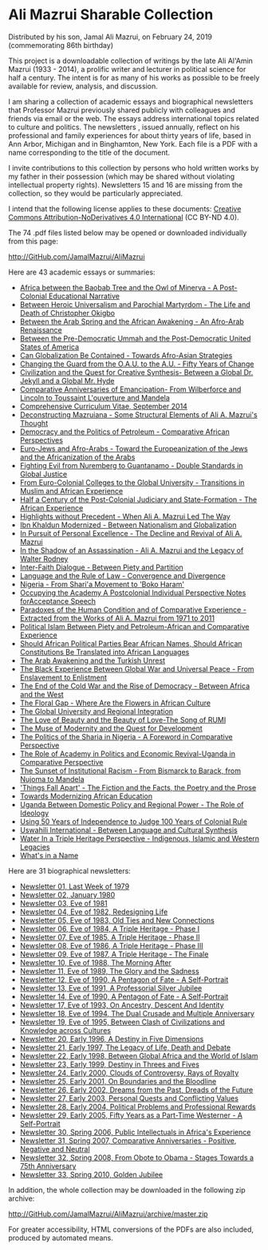 ﻿# Ali Mazrui Sharable Collection

Distributed by his son, Jamal Ali Mazrui, on February 24, 2019 (commemorating 86th birthday)

This project is a downloadable collection of writings by the late Ali Al'Amin Mazrui (1933 - 2014), a prolific writer and lecturer in political science for half a century.  The intent is for as many of his works as possible to be freely available for review, analysis, and discussion.

I am sharing a collection of academic essays and biographical newsletters that Professor Mazrui previously shared publicly with colleagues and friends via email or the web.  The essays address international topics related to culture and politics.  The newsletters , issued annually, reflect on his professional and family experiences for about thirty years of life, based in Ann Arbor, Michigan and in Binghamton, New York.  Each file is a PDF with a name corresponding to the title of the document.

I invite contributions to this collection by persons who hold written works by my father in their possession (which may be shared without violating intellectual property rights).  Newsletters 15 and 16 are missing from the collection, so they would be particularly appreciated.

I intend that the following license applies to these documents:  [Creative Commons Attribution-NoDerivatives 4.0 International](http://creativecommons.org/licenses/by-nd/4.0/) (CC BY-ND 4.0).

The 74 .pdf files listed below may be opened or downloaded individually from this page:

<http://GitHub.com/JamalMazrui/AliMazrui>

Here are 43 academic essays or summaries:

- [Africa between the Baobab Tree and the Owl of Minerva - A Post-Colonial Educational Narrative](https://GitHub.com/JamalMazrui/AliMazrui/raw/master/Africa%20between%20the%20Baobab%20Tree%20and%20the%20Owl%20of%20Minerva%20-%20A%20Post-Colonial%20Educational%20Narrative.pdf)
- [Between Heroic Universalism and Parochial Martyrdom - The Life and Death of Christopher Okigbo](https://GitHub.com/JamalMazrui/AliMazrui/raw/master/Between%20Heroic%20Universalism%20and%20Parochial%20Martyrdom%20-%20The%20Life%20and%20Death%20of%20Christopher%20Okigbo.pdf)
- [Between the Arab Spring and the African Awakening - An Afro-Arab Renaissance](https://GitHub.com/JamalMazrui/AliMazrui/raw/master/Between%20the%20Arab%20Spring%20and%20the%20African%20Awakening%20-%20An%20Afro-Arab%20Renaissance.pdf)
- [Between the Pre-Democratic Ummah and the Post-Democratic United States of America](https://GitHub.com/JamalMazrui/AliMazrui/raw/master/Between%20the%20Pre-Democratic%20Ummah%20and%20the%20Post-Democratic%20United%20States%20of%20America.pdf)
- [Can Globalization Be Contained - Towards Afro-Asian Strategies](https://GitHub.com/JamalMazrui/AliMazrui/raw/master/Can%20Globalization%20Be%20Contained%20-%20Towards%20Afro-Asian%20Strategies.pdf)
- [Changing the Guard from the O.A.U. to the A.U. - Fifty Years of Change](https://GitHub.com/JamalMazrui/AliMazrui/raw/master/Changing%20the%20Guard%20from%20the%20O.A.U.%20to%20the%20A.U.%20-%20Fifty%20Years%20of%20Change.pdf)
- [Civilization and the Quest for Creative Synthesis- Between a Global Dr. Jekyll and a Global Mr. Hyde](https://GitHub.com/JamalMazrui/AliMazrui/raw/master/Civilization%20and%20the%20Quest%20for%20Creative%20Synthesis-%20Between%20a%20Global%20Dr.%20Jekyll%20and%20a%20Global%20Mr.%20Hyde.pdf)
- [Comparative Anniversaries of Emancipation- From Wilberforce and Lincoln to Toussaint L'ouverture and Mandela](https://GitHub.com/JamalMazrui/AliMazrui/raw/master/Comparative%20Anniversaries%20of%20Emancipation-%20From%20Wilberforce%20and%20Lincoln%20to%20Toussaint%20L'ouverture%20and%20Mandela.pdf)
- [Comprehensive Curriculum Vitae, September 2014](https://GitHub.com/JamalMazrui/AliMazrui/raw/master/Comprehensive%20Curriculum%20Vitae,%20September%202014.pdf)
- [Deconstructing Mazruiana - Some Structural Elements of Ali A. Mazrui's Thought](https://GitHub.com/JamalMazrui/AliMazrui/raw/master/Deconstructing%20Mazruiana%20-%20Some%20Structural%20Elements%20of%20Ali%20A.%20Mazrui's%20Thought.pdf)
- [Democracy and the Politics of Petroleum - Comparative African Perspectives](https://GitHub.com/JamalMazrui/AliMazrui/raw/master/Democracy%20and%20the%20Politics%20of%20Petroleum%20-%20Comparative%20African%20Perspectives.pdf)
- [Euro-Jews and Afro-Arabs - Toward the Europeanization of the Jews and the Africanization of the Arabs](https://GitHub.com/JamalMazrui/AliMazrui/raw/master/Euro-Jews%20and%20Afro-Arabs%20-%20Toward%20the%20Europeanization%20of%20the%20Jews%20and%20the%20Africanization%20of%20the%20Arabs.pdf)
- [Fighting Evil from Nuremberg to Guantanamo - Double Standards in Global Justice](https://GitHub.com/JamalMazrui/AliMazrui/raw/master/Fighting%20Evil%20from%20Nuremberg%20to%20Guantanamo%20-%20Double%20Standards%20in%20Global%20Justice.pdf)
- [From Euro-Colonial Colleges to the Global University - Transitions in Muslim and African Experience](https://GitHub.com/JamalMazrui/AliMazrui/raw/master/From%20Euro-Colonial%20Colleges%20to%20the%20Global%20University%20-%20Transitions%20in%20Muslim%20and%20African%20Experience.pdf)
- [Half a Century of the Post-Colonial Judiciary and State-Formation - The African Experience](https://GitHub.com/JamalMazrui/AliMazrui/raw/master/Half%20a%20Century%20of%20the%20Post-Colonial%20Judiciary%20and%20State-Formation%20-%20The%20African%20Experience.pdf)
- [Highlights without Precedent - When Ali A. Mazrui Led The Way](https://GitHub.com/JamalMazrui/AliMazrui/raw/master/Highlights%20without%20Precedent%20-%20When%20Ali%20A.%20Mazrui%20Led%20The%20Way.pdf)
- [Ibn Khaldun Modernized - Between Nationalism and Globalization](https://GitHub.com/JamalMazrui/AliMazrui/raw/master/Ibn%20Khaldun%20Modernized%20-%20Between%20Nationalism%20and%20Globalization.pdf)
- [In Pursuit of Personal Excellence - The Decline and Revival of Ali A. Mazrui](https://GitHub.com/JamalMazrui/AliMazrui/raw/master/In%20Pursuit%20of%20Personal%20Excellence%20-%20The%20Decline%20and%20Revival%20of%20Ali%20A.%20Mazrui.pdf)
- [In the Shadow of an Assassination - Ali A. Mazrui and the Legacy of Walter Rodney](https://GitHub.com/JamalMazrui/AliMazrui/raw/master/In%20the%20Shadow%20of%20an%20Assassination%20-%20Ali%20A.%20Mazrui%20and%20the%20Legacy%20of%20Walter%20Rodney.pdf)
- [Inter-Faith Dialogue - Between Piety and Partition](https://GitHub.com/JamalMazrui/AliMazrui/raw/master/Inter-Faith%20Dialogue%20-%20Between%20Piety%20and%20Partition.pdf)
- [Language and the Rule of Law - Convergence and Divergence](https://GitHub.com/JamalMazrui/AliMazrui/raw/master/Language%20and%20the%20Rule%20of%20Law%20-%20Convergence%20and%20Divergence.pdf)
- [Nigeria - From Shari'a Movement to 'Boko Haram'](https://GitHub.com/JamalMazrui/AliMazrui/raw/master/Nigeria%20-%20From%20Shari'a%20Movement%20to%20'Boko%20Haram'.pdf)
- [Occupying the Academy A Postcolonial Individual Perspective Notes forAcceptance Speech](https://GitHub.com/JamalMazrui/AliMazrui/raw/master/Occupying%20the%20Academy%20A%20Postcolonial%20Individual%20Perspective%20Notes%20forAcceptance%20Speech.pdf)
- [Paradoxes of the Human Condition and of Comparative Experience - Extracted from the Works of Ali A. Mazrui from 1971 to 2011](https://GitHub.com/JamalMazrui/AliMazrui/raw/master/Paradoxes%20of%20the%20Human%20Condition%20and%20of%20Comparative%20Experience%20-%20Extracted%20from%20the%20Works%20of%20Ali%20A.%20Mazrui%20from%201971%20to%202011.pdf)
- [Political Islam Between Piety and Petroleum-African and Comparative Experience](https://GitHub.com/JamalMazrui/AliMazrui/raw/master/Political%20Islam%20Between%20Piety%20and%20Petroleum-African%20and%20Comparative%20Experience.pdf)
- [Should African Political Parties Bear African Names, Should African Constitutions Be Translated into African Languages](https://GitHub.com/JamalMazrui/AliMazrui/raw/master/Should%20African%20Political%20Parties%20Bear%20African%20Names,%20Should%20African%20Constitutions%20Be%20Translated%20into%20African%20Languages.pdf)
- [The Arab Awakening and the Turkish Unrest](https://GitHub.com/JamalMazrui/AliMazrui/raw/master/The%20Arab%20Awakening%20and%20the%20Turkish%20Unrest.pdf)
- [The Black Experience Between Global War and Universal Peace - From Enslavement to Enlistment](https://GitHub.com/JamalMazrui/AliMazrui/raw/master/The%20Black%20Experience%20Between%20Global%20War%20and%20Universal%20Peace%20-%20From%20Enslavement%20to%20Enlistment.pdf)
- [The End of the Cold War and the Rise of Democracy - Between Africa and the West](https://GitHub.com/JamalMazrui/AliMazrui/raw/master/The%20End%20of%20the%20Cold%20War%20and%20the%20Rise%20of%20Democracy%20-%20Between%20Africa%20and%20the%20West.pdf)
- [The Floral Gap - Where Are the Flowers in African Culture](https://GitHub.com/JamalMazrui/AliMazrui/raw/master/The%20Floral%20Gap%20-%20Where%20Are%20the%20Flowers%20in%20African%20Culture.pdf)
- [The Global University and Regional Integration](https://GitHub.com/JamalMazrui/AliMazrui/raw/master/The%20Global%20University%20and%20Regional%20Integration.pdf)
- [The Love of Beauty and the Beauty of Love-The Song of RUMI](https://GitHub.com/JamalMazrui/AliMazrui/raw/master/The%20Love%20of%20Beauty%20and%20the%20Beauty%20of%20Love-The%20Song%20of%20RUMI.pdf)
- [The Muse of Modernity and the Quest for Development](https://GitHub.com/JamalMazrui/AliMazrui/raw/master/The%20Muse%20of%20Modernity%20and%20the%20Quest%20for%20Development.pdf)
- [The Politics of the Sharia in Nigeria - A Foreword in Comparative Perspective](https://GitHub.com/JamalMazrui/AliMazrui/raw/master/The%20Politics%20of%20the%20Sharia%20in%20Nigeria%20-%20A%20Foreword%20in%20Comparative%20Perspective.pdf)
- [The Role of Academy in Politics and Economic Revival-Uganda in Comparative Perspective](https://GitHub.com/JamalMazrui/AliMazrui/raw/master/The%20Role%20of%20Academy%20in%20Politics%20and%20Economic%20Revival-Uganda%20in%20Comparative%20Perspective.pdf)
- [The Sunset of Institutional Racism - From Bismarck to Barack, from Nujoma to Mandela](https://GitHub.com/JamalMazrui/AliMazrui/raw/master/The%20Sunset%20of%20Institutional%20Racism%20-%20From%20Bismarck%20to%20Barack,%20from%20Nujoma%20to%20Mandela.pdf)
- ['Things Fall Apart' - The Fiction and the Facts, the Poetry and the Prose](https://GitHub.com/JamalMazrui/AliMazrui/raw/master/'Things%20Fall%20Apart'%20-%20The%20Fiction%20and%20the%20Facts,%20the%20Poetry%20and%20the%20Prose.pdf)
- [Towards Modernizing African Education](https://GitHub.com/JamalMazrui/AliMazrui/raw/master/Towards%20Modernizing%20African%20Education.pdf)
- [Uganda Between Domestic Policy and Regional Power - The Role of Ideology](https://GitHub.com/JamalMazrui/AliMazrui/raw/master/Uganda%20Between%20Domestic%20Policy%20and%20Regional%20Power%20-%20The%20Role%20of%20Ideology.pdf)
- [Using 50 Years of Independence to Judge 100 Years of Colonial Rule](https://GitHub.com/JamalMazrui/AliMazrui/raw/master/Using%2050%20Years%20of%20Independence%20to%20Judge%20100%20Years%20of%20Colonial%20Rule.pdf)
- [Uswahili International - Between Language and Cultural Synthesis](https://GitHub.com/JamalMazrui/AliMazrui/raw/master/Uswahili%20International%20-%20Between%20Language%20and%20Cultural%20Synthesis.pdf)
- [Water In a Triple Heritage Perspective - Indigenous, Islamic and Western Legacies](https://GitHub.com/JamalMazrui/AliMazrui/raw/master/Water%20In%20a%20Triple%20Heritage%20Perspective%20-%20Indigenous,%20Islamic%20and%20Western%20Legacies.pdf)
- [What's in a Name](https://GitHub.com/JamalMazrui/AliMazrui/raw/master/What's%20in%20a%20Name.pdf)

Here are 31 biographical newsletters:

- [Newsletter 01, Last Week of 1979](https://GitHub.com/JamalMazrui/AliMazrui/raw/master/Newsletter%2001,%20Last%20Week%20of%201979.pdf)
- [Newsletter 02, January 1980](https://GitHub.com/JamalMazrui/AliMazrui/raw/master/Newsletter%2002,%20January%201980.pdf)
- [Newsletter 03, Eve of 1981](https://GitHub.com/JamalMazrui/AliMazrui/raw/master/Newsletter%2003,%20Eve%20of%201981.pdf)
- [Newsletter 04, Eve of 1982, Redesigning Life](https://GitHub.com/JamalMazrui/AliMazrui/raw/master/Newsletter%2004,%20Eve%20of%201982,%20Redesigning%20Life.pdf)
- [Newsletter 05, Eve of 1983, Old Ties and New Connections](https://GitHub.com/JamalMazrui/AliMazrui/raw/master/Newsletter%2005,%20Eve%20of%201983,%20Old%20Ties%20and%20New%20Connections.pdf)
- [Newsletter 06, Eve of 1984, A Triple Heritage - Phase I](https://GitHub.com/JamalMazrui/AliMazrui/raw/master/Newsletter%2006,%20Eve%20of%201984,%20A%20Triple%20Heritage%20-%20Phase%20I.pdf)
- [Newsletter 07, Eve of 1985, A Triple Heritage - Phase II](https://GitHub.com/JamalMazrui/AliMazrui/raw/master/Newsletter%2007,%20Eve%20of%201985,%20A%20Triple%20Heritage%20-%20Phase%20II.pdf)
- [Newsletter 08, Eve of 1986, A Triple Heritage - Phase III](https://GitHub.com/JamalMazrui/AliMazrui/raw/master/Newsletter%2008,%20Eve%20of%201986,%20A%20Triple%20Heritage%20-%20Phase%20III.pdf)
- [Newsletter 09, Eve of 1987, A Triple Heritage - The Finale](https://GitHub.com/JamalMazrui/AliMazrui/raw/master/Newsletter%2009,%20Eve%20of%201987,%20A%20Triple%20Heritage%20-%20The%20Finale.pdf)
- [Newsletter 10, Eve of 1988, The Morning After](https://GitHub.com/JamalMazrui/AliMazrui/raw/master/Newsletter%2010,%20Eve%20of%201988,%20The%20Morning%20After.pdf)
- [Newsletter 11, Eve of 1989, The Glory and the Sadness](https://GitHub.com/JamalMazrui/AliMazrui/raw/master/Newsletter%2011,%20Eve%20of%201989,%20The%20Glory%20and%20the%20Sadness.pdf)
- [Newsletter 12, Eve of 1990, A Pentagon of Fate - A Self-Portrait](https://GitHub.com/JamalMazrui/AliMazrui/raw/master/Newsletter%2012,%20Eve%20of%201990,%20A%20Pentagon%20of%20Fate%20-%20A%20Self-Portrait.pdf)
- [Newsletter 13, Eve of 1991, A Professorial Silver Jubilee](https://GitHub.com/JamalMazrui/AliMazrui/raw/master/Newsletter%2013,%20Eve%20of%201991,%20A%20Professorial%20Silver%20Jubilee.pdf)
- [Newsletter 14, Eve of 1990, A Pentagon of Fate - A Self-Portrait](https://GitHub.com/JamalMazrui/AliMazrui/raw/master/Newsletter%2014,%20Eve%20of%201990,%20A%20Pentagon%20of%20Fate%20-%20A%20Self-Portrait.pdf)
- [Newsletter 17, Eve of 1993, On Ancestry, Descent And Identity](https://GitHub.com/JamalMazrui/AliMazrui/raw/master/Newsletter%2017,%20Eve%20of%201993,%20On%20Ancestry,%20Descent%20And%20Identity.pdf)
- [Newsletter 18, Eve of 1994, The Dual Crusade and Multiple Anniversary](https://GitHub.com/JamalMazrui/AliMazrui/raw/master/Newsletter%2018,%20Eve%20of%201994,%20The%20Dual%20Crusade%20and%20Multiple%20Anniversary.pdf)
- [Newsletter 19, Eve of 1995, Between Clash of Civilizations and Knowledge across Cultures](https://GitHub.com/JamalMazrui/AliMazrui/raw/master/Newsletter%2019,%20Eve%20of%201995,%20Between%20Clash%20of%20Civilizations%20and%20Knowledge%20across%20Cultures.pdf)
- [Newsletter 20, Early 1996, A Destiny in Five Dimensions](https://GitHub.com/JamalMazrui/AliMazrui/raw/master/Newsletter%2020,%20Early%201996,%20A%20Destiny%20in%20Five%20Dimensions.pdf)
- [Newsletter 21, Early 1997, The Legacy of Life, Death and Debate](https://GitHub.com/JamalMazrui/AliMazrui/raw/master/Newsletter%2021,%20Early%201997,%20The%20Legacy%20of%20Life,%20Death%20and%20Debate.pdf)
- [Newsletter 22, Early 1998, Between Global Africa and the World of Islam](https://GitHub.com/JamalMazrui/AliMazrui/raw/master/Newsletter%2022,%20Early%201998,%20Between%20Global%20Africa%20and%20the%20World%20of%20Islam.pdf)
- [Newsletter 23, Early 1999, Destiny in Threes and Fives](https://GitHub.com/JamalMazrui/AliMazrui/raw/master/Newsletter%2023,%20Early%201999,%20Destiny%20in%20Threes%20and%20Fives.pdf)
- [Newsletter 24, Early 2000, Clouds of Controversy, Rays of Royalty](https://GitHub.com/JamalMazrui/AliMazrui/raw/master/Newsletter%2024,%20Early%202000,%20Clouds%20of%20Controversy,%20Rays%20of%20Royalty.pdf)
- [Newsletter 25, Early 2001, On Boundaries and the Bloodline](https://GitHub.com/JamalMazrui/AliMazrui/raw/master/Newsletter%2025,%20Early%202001,%20On%20Boundaries%20and%20the%20Bloodline.pdf)
- [Newsletter 26, Early 2002, Dreams from the Past, Dreads of the Future](https://GitHub.com/JamalMazrui/AliMazrui/raw/master/Newsletter%2026,%20Early%202002,%20Dreams%20from%20the%20Past,%20Dreads%20of%20the%20Future.pdf)
- [Newsletter 27, Early 2003, Personal Quests and Conflicting Values](https://GitHub.com/JamalMazrui/AliMazrui/raw/master/Newsletter%2027,%20Early%202003,%20Personal%20Quests%20and%20Conflicting%20Values.pdf)
- [Newsletter 28, Early 2004, Political Problems and Professional Rewards](https://GitHub.com/JamalMazrui/AliMazrui/raw/master/Newsletter%2028,%20Early%202004,%20Political%20Problems%20and%20Professional%20Rewards.pdf)
- [Newsletter 29, Early 2005, Fifty Years as a Part-Time Westerner - A Self-Portrait](https://GitHub.com/JamalMazrui/AliMazrui/raw/master/Newsletter%2029,%20Early%202005,%20Fifty%20Years%20as%20a%20Part-Time%20Westerner%20-%20A%20Self-Portrait.pdf)
- [Newsletter 30, Spring 2006, Public Intellectuals in Africa's Experience](https://GitHub.com/JamalMazrui/AliMazrui/raw/master/Newsletter%2030,%20Spring%202006,%20Public%20Intellectuals%20in%20Africa's%20Experience.pdf)
- [Newsletter 31, Spring 2007, Comparative Anniversaries - Positive, Negative and Neutral](https://GitHub.com/JamalMazrui/AliMazrui/raw/master/Newsletter%2031,%20Spring%202007,%20Comparative%20Anniversaries%20-%20Positive,%20Negative%20and%20Neutral.pdf)
- [Newsletter 32, Spring 2008, From Obote to Obama - Stages Towards a 75th Anniversary](https://GitHub.com/JamalMazrui/AliMazrui/raw/master/Newsletter%2032,%20Spring%202008,%20From%20Obote%20to%20Obama%20-%20Stages%20Towards%20a%2075th%20Anniversary.pdf)
- [Newsletter 33, Spring 2010, Golden Jubilee](https://GitHub.com/JamalMazrui/AliMazrui/raw/master/Newsletter%2033,%20Spring%202010,%20Golden%20Jubilee.pdf)



In addition, the whole collection may be downloaded in the following zip archive:

<http://GitHub.com/JamalMazrui/AliMazrui/archive/master.zip>

For greater accessibility, HTML conversions of the PDFs are also included, produced by automated means.
